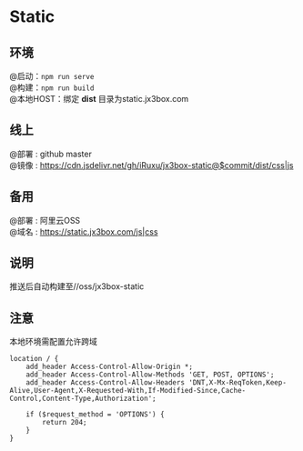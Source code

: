 # Static 

## 环境
@启动：`npm run serve`  
@构建：`npm run build`  
@本地HOST：绑定 **dist** 目录为static.jx3box.com

## 线上
@部署 : github master  
@镜像 : https://cdn.jsdelivr.net/gh/iRuxu/jx3box-static@$commit/dist/css|js

## 备用
@部署 : 阿里云OSS  
@域名 : https://static.jx3box.com/js|css

## 说明
推送后自动构建至//oss/jx3box-static

## 注意
本地环境需配置允许跨域
```
location / {  
    add_header Access-Control-Allow-Origin *;
    add_header Access-Control-Allow-Methods 'GET, POST, OPTIONS';
    add_header Access-Control-Allow-Headers 'DNT,X-Mx-ReqToken,Keep-Alive,User-Agent,X-Requested-With,If-Modified-Since,Cache-Control,Content-Type,Authorization';

    if ($request_method = 'OPTIONS') {
        return 204;
    }
} 
```
